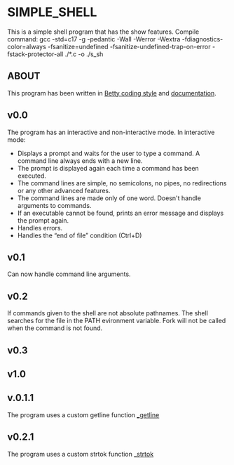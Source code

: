 # SIMPLE_SHELL

This is a simple shell program that has the show features.
Compile command: gcc -std=c17 -g -pedantic -Wall -Werror -Wextra -fdiagnostics-color=always
-fsanitize=undefined -fsanitize-undefined-trap-on-error -fstack-protector-all ./*.c -o ./s_sh

## ABOUT

This program has been written in [Betty coding style](https://github.com/alx-tools/Betty/wiki#1-coding-style) and [documentation](https://github.com/alx-tools/Betty/wiki#2-documentation).

## v0.0

The program has an interactive and non-interactive mode.
In interactive mode:

- Displays a prompt and waits for the user to type a command. A command line
    always ends with a new line.
- The prompt is displayed again each time a command has been executed.
- The command lines are simple, no semicolons, no pipes, no redirections or any
    other advanced features.
- The command lines are made only of one word. Doesn't handle arguments to
    commands.
- If an executable cannot be found, prints an error message and displays the
    prompt again.
- Handles errors.
- Handles the “end of file” condition (Ctrl+D)

## v0.1

Can now handle command line arguments.

## v0.2

If commands given to the shell are not absolute pathnames. The shell searches
for the file in the PATH evironment variable. Fork will not be called when the
command is not found.

## v0.3

## v1.0

## v.0.1.1

The program uses a custom getline function [_getline](./_getline.c "_getline.c")

## v0.2.1

The program uses a custom strtok function [_strtok](./_strtok.c "_getline.c")
